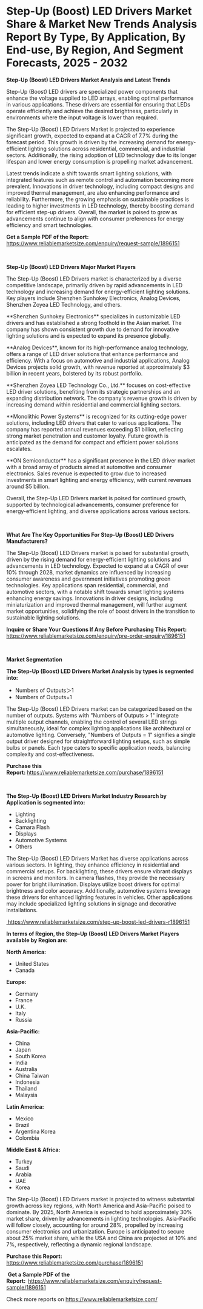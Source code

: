 <p><h1>Step-Up (Boost) LED Drivers Market Share & Market New Trends Analysis Report By Type, By Application, By End-use, By Region, And Segment Forecasts, 2025 - 2032</h1></p><p><strong>Step-Up (Boost) LED Drivers Market Analysis and Latest Trends</strong></p>
<p><p>Step-Up (Boost) LED drivers are specialized power components that enhance the voltage supplied to LED arrays, enabling optimal performance in various applications. These drivers are essential for ensuring that LEDs operate efficiently and achieve the desired brightness, particularly in environments where the input voltage is lower than required.</p><p>The Step-Up (Boost) LED Drivers Market is projected to experience significant growth, expected to expand at a CAGR of 7.7% during the forecast period. This growth is driven by the increasing demand for energy-efficient lighting solutions across residential, commercial, and industrial sectors. Additionally, the rising adoption of LED technology due to its longer lifespan and lower energy consumption is propelling market advancement.</p><p>Latest trends indicate a shift towards smart lighting solutions, with integrated features such as remote control and automation becoming more prevalent. Innovations in driver technology, including compact designs and improved thermal management, are also enhancing performance and reliability. Furthermore, the growing emphasis on sustainable practices is leading to higher investments in LED technology, thereby boosting demand for efficient step-up drivers. Overall, the market is poised to grow as advancements continue to align with consumer preferences for energy efficiency and smart technologies.</p></p>
<p><strong>Get a Sample PDF of the Report:&nbsp;</strong> <a href="https://www.reliablemarketsize.com/enquiry/request-sample/1896151?utm_campaign=1766&utm_medium=2&utm_source=Github&utm_content=ia&utm_term=13012025&utm_id=step-up-boost-led-drivers">https://www.reliablemarketsize.com/enquiry/request-sample/1896151</a></p>
<p>&nbsp;</p>
<p><strong>Step-Up (Boost) LED Drivers Major Market Players</strong></p>
<p><p>The Step-Up (Boost) LED Drivers market is characterized by a diverse competitive landscape, primarily driven by rapid advancements in LED technology and increasing demand for energy-efficient lighting solutions. Key players include Shenzhen Sunhokey Electronics, Analog Devices, Shenzhen Zoyea LED Technology, and others.</p><p>**Shenzhen Sunhokey Electronics** specializes in customizable LED drivers and has established a strong foothold in the Asian market. The company has shown consistent growth due to demand for innovative lighting solutions and is expected to expand its presence globally.</p><p>**Analog Devices**, known for its high-performance analog technology, offers a range of LED driver solutions that enhance performance and efficiency. With a focus on automotive and industrial applications, Analog Devices projects solid growth, with revenue reported at approximately $3 billion in recent years, bolstered by its robust portfolio.</p><p>**Shenzhen Zoyea LED Technology Co., Ltd.** focuses on cost-effective LED driver solutions, benefiting from its strategic partnerships and an expanding distribution network. The company's revenue growth is driven by increasing demand within residential and commercial lighting sectors.</p><p>**Monolithic Power Systems** is recognized for its cutting-edge power solutions, including LED drivers that cater to various applications. The company has reported annual revenues exceeding $1 billion, reflecting strong market penetration and customer loyalty. Future growth is anticipated as the demand for compact and efficient power solutions escalates.</p><p>**ON Semiconductor** has a significant presence in the LED driver market with a broad array of products aimed at automotive and consumer electronics. Sales revenue is expected to grow due to increased investments in smart lighting and energy efficiency, with current revenues around $5 billion.</p><p>Overall, the Step-Up LED Drivers market is poised for continued growth, supported by technological advancements, consumer preference for energy-efficient lighting, and diverse applications across various sectors.</p></p>
<p>&nbsp;</p>
<p><strong>What Are The Key Opportunities For Step-Up (Boost) LED Drivers Manufacturers?</strong></p>
<p><p>The Step-Up (Boost) LED Drivers market is poised for substantial growth, driven by the rising demand for energy-efficient lighting solutions and advancements in LED technology. Expected to expand at a CAGR of over 10% through 2028, market dynamics are influenced by increasing consumer awareness and government initiatives promoting green technologies. Key applications span residential, commercial, and automotive sectors, with a notable shift towards smart lighting systems enhancing energy savings. Innovations in driver designs, including miniaturization and improved thermal management, will further augment market opportunities, solidifying the role of boost drivers in the transition to sustainable lighting solutions.</p></p>
<p><strong>Inquire or Share Your Questions If Any Before Purchasing This Report:</strong> <a href="https://www.reliablemarketsize.com/enquiry/pre-order-enquiry/1896151?utm_campaign=1766&utm_medium=2&utm_source=Github&utm_content=ia&utm_term=13012025&utm_id=step-up-boost-led-drivers">https://www.reliablemarketsize.com/enquiry/pre-order-enquiry/1896151</a></p>
<p>&nbsp;</p>
<p><strong>Market Segmentation</strong></p>
<p><strong>The Step-Up (Boost) LED Drivers Market Analysis by types is segmented into:</strong></p>
<p><ul><li>Numbers of Outputs＞1</li><li>Numbers of Outputs=1</li></ul></p>
<p><p>The Step-Up (Boost) LED Drivers market can be categorized based on the number of outputs. Systems with "Numbers of Outputs > 1" integrate multiple output channels, enabling the control of several LED strings simultaneously, ideal for complex lighting applications like architectural or automotive lighting. Conversely, "Numbers of Outputs = 1" signifies a single output driver designed for straightforward lighting setups, such as simple bulbs or panels. Each type caters to specific application needs, balancing complexity and cost-effectiveness.</p></p>
<p><strong>Purchase this Report:&nbsp;</strong><a href="https://www.reliablemarketsize.com/purchase/1896151?utm_campaign=1766&utm_medium=2&utm_source=Github&utm_content=ia&utm_term=13012025&utm_id=step-up-boost-led-drivers">https://www.reliablemarketsize.com/purchase/1896151</a></p>
<p>&nbsp;</p>
<p><strong>The Step-Up (Boost) LED Drivers Market Industry Research by Application is segmented into:</strong></p>
<p><ul><li>Lighting</li><li>Backlighting</li><li>Camara Flash</li><li>Displays</li><li>Automotive Systems</li><li>Others</li></ul></p>
<p><p>The Step-Up (Boost) LED Drivers Market has diverse applications across various sectors. In lighting, they enhance efficiency in residential and commercial setups. For backlighting, these drivers ensure vibrant displays in screens and monitors. In camera flashes, they provide the necessary power for bright illumination. Displays utilize boost drivers for optimal brightness and color accuracy. Additionally, automotive systems leverage these drivers for enhanced lighting features in vehicles. Other applications may include specialized lighting solutions in signage and decorative installations.</p></p>
<p><a href="https://www.reliablemarketsize.com/step-up-boost-led-drivers-r1896151?utm_campaign=1766&utm_medium=2&utm_source=Github&utm_content=ia&utm_term=13012025&utm_id=step-up-boost-led-drivers">&nbsp;https://www.reliablemarketsize.com/step-up-boost-led-drivers-r1896151</a></p>
<p><strong>In terms of Region, the Step-Up (Boost) LED Drivers Market Players available by Region are:</strong></p>
<p>
    <p> <strong> North America: </strong>
        <ul>
            <li>United States</li>
            <li>Canada</li>
        </ul>
        </p> 
    <p> <strong> Europe: </strong>
        <ul>
            <li>Germany</li>
            <li>France</li>
            <li>U.K.</li>
            <li>Italy</li>
            <li>Russia</li>
        </ul>
        </p> 
    <p> <strong> Asia-Pacific: </strong>
        <ul>
            <li>China</li>
            <li>Japan</li>
            <li>South Korea</li>
            <li>India</li>
            <li>Australia</li>
            <li>China Taiwan</li>
            <li>Indonesia</li>
            <li>Thailand</li>
            <li>Malaysia</li>
        </ul>
        </p> 
    <p> <strong> Latin America: </strong>
        <ul>
            <li>Mexico</li>
            <li>Brazil</li>
            <li>Argentina Korea</li>
            <li>Colombia</li>
        </ul>
        </p> 
    <p> <strong> Middle East & Africa: </strong>
        <ul>
            <li>Turkey</li>
            <li>Saudi</li>
            <li>Arabia</li>
            <li>UAE</li>
            <li>Korea</li>
        </ul>
    </p>
    </p>
<p><p>The Step-Up (Boost) LED Drivers market is projected to witness substantial growth across key regions, with North America and Asia-Pacific poised to dominate. By 2025, North America is expected to hold approximately 30% market share, driven by advancements in lighting technologies. Asia-Pacific will follow closely, accounting for around 28%, propelled by increasing consumer electronics and urbanization. Europe is anticipated to secure about 25% market share, while the USA and China are projected at 10% and 7%, respectively, reflecting a dynamic regional landscape.</p></p>
<p><strong>Purchase this Report: </strong><a href="https://www.reliablemarketsize.com/purchase/1896151?utm_campaign=1766&utm_medium=2&utm_source=Github&utm_content=ia&utm_term=13012025&utm_id=step-up-boost-led-drivers">https://www.reliablemarketsize.com/purchase/1896151</a></p>
<p>&nbsp;<strong>Get a Sample PDF of the Report:&nbsp;&nbsp;</strong><a href="https://www.reliablemarketsize.com/enquiry/request-sample/1896151?utm_campaign=1766&utm_medium=2&utm_source=Github&utm_content=ia&utm_term=13012025&utm_id=step-up-boost-led-drivers">https://www.reliablemarketsize.com/enquiry/request-sample/1896151</a></p>
<p><strong></strong></p>
<p>Check more reports on <a href="https://www.reliablemarketsize.com/?utm_campaign=1766&utm_medium=2&utm_source=Github&utm_content=ia&utm_term=13012025&utm_id=step-up-boost-led-drivers">https://www.reliablemarketsize.com/</a></p>